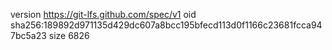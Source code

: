 version https://git-lfs.github.com/spec/v1
oid sha256:189892d971135d429dc607a8bcc195bfecd113d0f1166c23681fcca947bc5a23
size 6826
